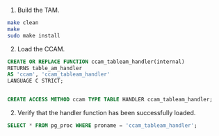 1. Build the TAM.

```bash
make clean
make
sudo make install
```

2. Load the CCAM.


```sql
CREATE OR REPLACE FUNCTION ccam_tableam_handler(internal)
RETURNS table_am_handler
AS 'ccam', 'ccam_tableam_handler'
LANGUAGE C STRICT;


CREATE ACCESS METHOD ccam TYPE TABLE HANDLER ccam_tableam_handler;
```

2. Verify that the handler function has been successfully loaded.

```sql
SELECT * FROM pg_proc WHERE proname = 'ccam_tableam_handler';
```
